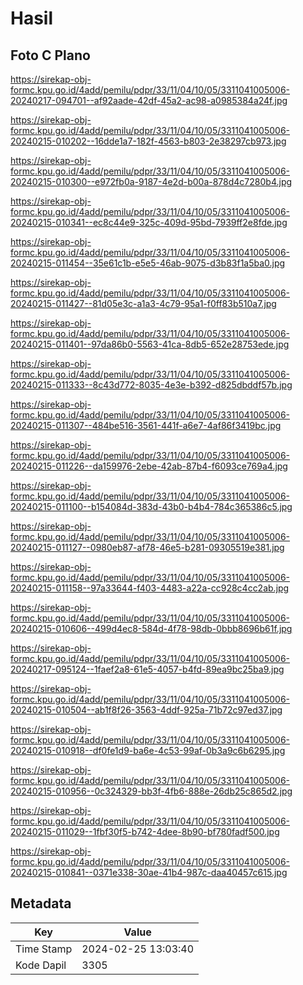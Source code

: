 # Hasil

## Foto C Plano

https://sirekap-obj-formc.kpu.go.id/4add/pemilu/pdpr/33/11/04/10/05/3311041005006-20240217-094701--af92aade-42df-45a2-ac98-a0985384a24f.jpg

https://sirekap-obj-formc.kpu.go.id/4add/pemilu/pdpr/33/11/04/10/05/3311041005006-20240215-010202--16dde1a7-182f-4563-b803-2e38297cb973.jpg

https://sirekap-obj-formc.kpu.go.id/4add/pemilu/pdpr/33/11/04/10/05/3311041005006-20240215-010300--e972fb0a-9187-4e2d-b00a-878d4c7280b4.jpg

https://sirekap-obj-formc.kpu.go.id/4add/pemilu/pdpr/33/11/04/10/05/3311041005006-20240215-010341--ec8c44e9-325c-409d-95bd-7939ff2e8fde.jpg

https://sirekap-obj-formc.kpu.go.id/4add/pemilu/pdpr/33/11/04/10/05/3311041005006-20240215-011454--35e61c1b-e5e5-46ab-9075-d3b83f1a5ba0.jpg

https://sirekap-obj-formc.kpu.go.id/4add/pemilu/pdpr/33/11/04/10/05/3311041005006-20240215-011427--81d05e3c-a1a3-4c79-95a1-f0ff83b510a7.jpg

https://sirekap-obj-formc.kpu.go.id/4add/pemilu/pdpr/33/11/04/10/05/3311041005006-20240215-011401--97da86b0-5563-41ca-8db5-652e28753ede.jpg

https://sirekap-obj-formc.kpu.go.id/4add/pemilu/pdpr/33/11/04/10/05/3311041005006-20240215-011333--8c43d772-8035-4e3e-b392-d825dbddf57b.jpg

https://sirekap-obj-formc.kpu.go.id/4add/pemilu/pdpr/33/11/04/10/05/3311041005006-20240215-011307--484be516-3561-441f-a6e7-4af86f3419bc.jpg

https://sirekap-obj-formc.kpu.go.id/4add/pemilu/pdpr/33/11/04/10/05/3311041005006-20240215-011226--da159976-2ebe-42ab-87b4-f6093ce769a4.jpg

https://sirekap-obj-formc.kpu.go.id/4add/pemilu/pdpr/33/11/04/10/05/3311041005006-20240215-011100--b154084d-383d-43b0-b4b4-784c365386c5.jpg

https://sirekap-obj-formc.kpu.go.id/4add/pemilu/pdpr/33/11/04/10/05/3311041005006-20240215-011127--0980eb87-af78-46e5-b281-09305519e381.jpg

https://sirekap-obj-formc.kpu.go.id/4add/pemilu/pdpr/33/11/04/10/05/3311041005006-20240215-011158--97a33644-f403-4483-a22a-cc928c4cc2ab.jpg

https://sirekap-obj-formc.kpu.go.id/4add/pemilu/pdpr/33/11/04/10/05/3311041005006-20240215-010606--499d4ec8-584d-4f78-98db-0bbb8696b61f.jpg

https://sirekap-obj-formc.kpu.go.id/4add/pemilu/pdpr/33/11/04/10/05/3311041005006-20240217-095124--1faef2a8-61e5-4057-b4fd-89ea9bc25ba9.jpg

https://sirekap-obj-formc.kpu.go.id/4add/pemilu/pdpr/33/11/04/10/05/3311041005006-20240215-010504--ab1f8f26-3563-4ddf-925a-71b72c97ed37.jpg

https://sirekap-obj-formc.kpu.go.id/4add/pemilu/pdpr/33/11/04/10/05/3311041005006-20240215-010918--df0fe1d9-ba6e-4c53-99af-0b3a9c6b6295.jpg

https://sirekap-obj-formc.kpu.go.id/4add/pemilu/pdpr/33/11/04/10/05/3311041005006-20240215-010956--0c324329-bb3f-4fb6-888e-26db25c865d2.jpg

https://sirekap-obj-formc.kpu.go.id/4add/pemilu/pdpr/33/11/04/10/05/3311041005006-20240215-011029--1fbf30f5-b742-4dee-8b90-bf780fadf500.jpg

https://sirekap-obj-formc.kpu.go.id/4add/pemilu/pdpr/33/11/04/10/05/3311041005006-20240215-010841--0371e338-30ae-41b4-987c-daa40457c615.jpg


## Metadata

| Key        | Value               |
| ---------- | ------------------- |
| Time Stamp | 2024-02-25 13:03:40 |
| Kode Dapil | 3305                |



